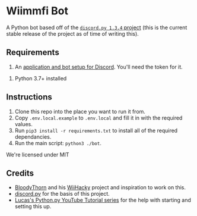 # Wiimmfi Bot

A Python bot based off of the [`discord.py 1.3.4` project](https://discordpy.readthedocs.io/en/v1.3.4/) (this is the current stable release of the project as of time of writing this).

## Requirements
1. An [application and bot setup for Discord](https://discord.com/developers/). You'll need the token for it.
<!-- 1. A mysql database with login information to log into a db.
1. A redis database for the user system. -> currently used. -->
1. Python 3.7+ installed

## Instructions
1. Clone this repo into the place you want to run it from.
1. Copy `.env.local.example` to `.env.local` and fill it in with the required values.
1. Run `pip3 install -r requirements.txt` to install all of the required dependancies.
1. Run the main script: `python3 ./bot`.

We're licensed under MIT

## Credits
* [BloodyThorn](https://github.com/bloodythorn) and his [WiiHacky](https://github.com/bloodythorn/wiihacky/) project and inspiration to work on this.
* [discord.py](https://github.com/Rapptz/discord.py) for the basis of this project.
* [Lucas's Python.py YouTube Tutorial series](https://www.youtube.com/playlist?list=PLW3GfRiBCHOhfVoiDZpSz8SM_HybXRPzZ) for the help with starting and setting this up.
